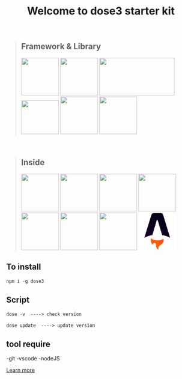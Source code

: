 <h1 align="center">Welcome to dose3 starter kit</h1>

<br/>

><h2>Framework & Library</h2>
><div>
><img src="https://actix.rs/img/logo.png" width="100" height="100" />
><img src="https://cdn.worldvectorlogo.com/logos/tauri-1.svg"  width="100" height="100" />
><img src="https://miro.medium.com/v2/resize:fit:486/0*lNoeGL7_495Dhe6Z.png" width="200" height="100" />
><img src="https://upload.wikimedia.org/wikipedia/commons/thumb/a/a7/React-icon.svg/2300px-React-icon.svg.png"  width="100" height="90"/>
><img src="https://www.solidjs.com/img/logo/without-wordmark/logo.png" width="100" height="100" />
><img src="https://th.bing.com/th/id/OIP.G2pyZt8C6NxKNu-jZ-CeTwAAAA?pid=ImgDet&rs=1" width="100" height="100" />
></div>
<br/>

 ><h2>Inside</h2>
><div>
><img src="https://pbs.twimg.com/card_img/1669046276631977994/FtIF1MOC?format=png&name=small" width="100" height="100" />
><img src="https://img.stackshare.io/service/11559/zustand.png"  width="100" height="100" />
><img src="https://www.svgrepo.com/show/354210/prisma.svg" width="100" height="100" />
><img src="https://www.svgrepo.com/show/354419/swc.svg"  width="100" height="100"/>
><img src="https://upload.wikimedia.org/wikipedia/commons/thumb/f/f1/Vitejs-logo.svg/800px-Vitejs-logo.svg.png" width="100" height="100" />
><img src="https://vitest.dev/logo-shadow.svg"  width="100" height="100"/>
><img src="https://vite-pwa-org.netlify.app/icon_dark.svg"  width="100" height="100"/>
><img src="https://raw.githubusercontent.com/github/explore/5cc0a03a302ec862c4aeac2a22a513ae31c35432/topics/astro/astro.png"  width="100" height="100"/>
></div>
## To install

```
npm i -g dose3
```

## Script
```
dose -v  ----> check version
```
```
dose update  ----> update version
```


## tool require
-git
-vscode
-nodeJS

<a href="https://dose-products2.vercel.app/dose3" target="blank">Learn more</a>
